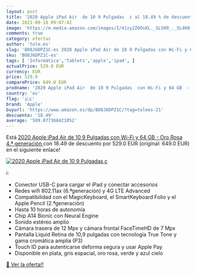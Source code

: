 ```yaml
---
layout: post
title: '2020 Apple iPad Air  de 10 9 Pulgadas  c al 18.49 % de descuento'
date: 2021-09-18 09:07:42
image: 'https://m.media-amazon.com/images/I/41zy2ZOOsKL._SL500_._SL400_.jpg'
comments: true
category: ofertas
author: 'tole.es'
slug: 'B08J6DPZ1C-es 2020 Apple iPad Air de 10 9 Pulgadas con Wi-Fi y 64 GB -...'
sku: 'B08J6DPZ1C-es'
tags: [ 'Informática','Tablets','apple','ipad', ]
actualPrice: 529.0 EUR
currency: EUR
price: 529.0
comparePrice: 649.0 EUR
prodname: '2020 Apple iPad Air  de 10 9 Pulgadas  con Wi-Fi y 64 GB  - Oro Rosa  4.ª generación '
country: 'es'
flag: '🇪🇸'
brand: 'Apple'
buyurl: 'https://www.amazon.es/dp/B08J6DPZ1C/?tag=tolees-21'
descuento: '18.49'
average: '589.077368421052'
---
```


Está [2020 Apple iPad Air  de 10 9 Pulgadas  con Wi-Fi y 64 GB  - Oro Rosa  4.ª generación ](https://www.amazon.es/dp/B08J6DPZ1C/?tag=tolees-21) con 18.49 de descuento por 529.0 EUR (original: 649.0 EUR) en el siguiente enlace!

[![2020 Apple iPad Air  de 10 9 Pulgadas  c](https://m.media-amazon.com/images/I/41zy2ZOOsKL._SL500_._SL400_.jpg)](https://www.amazon.es/dp/B08J6DPZ1C/?tag=tolees-21)

ℹ️:

- Conector USB-C para cargar el iPad y conectar accesorios
- Redes wifi 802.11ax (6.ªgeneración) y 4G LTE Advanced
- Compatibilidad con el MagicKeyboard, el SmartKeyboard Folio y el Apple Pencil (2.ªgeneración)
- Hasta 10 horas de autonomía
- Chip A14 Bionic con Neural Engine
- Sonido estéreo amplio
- Cámara trasera de 12 Mpx y cámara frontal FaceTimeHD de 7 Mpx
- Pantalla Liquid Retina de 10,9 pulgadas con tecnología True Tone y gama cromática amplia (P3)
- Touch ID para autenticarse deforma segura y usar Apple Pay
- Disponible en plata, gris espacial, oro rosa, verde y azul cielo

[🛒 Ver la oferta!!](https://www.amazon.es/dp/B08J6DPZ1C/?tag=tolees-21)
